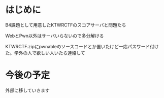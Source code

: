 # はじめに

B4課題として用意したKTWRCTFのスコアサーバと問題たち

WebとPwn以外はサーバいらないので多分解ける

KTWRCTF.zipにpwnableのソースコードとか置いたけど一応パスワード付けた。学外の人で欲しい人いたら連絡して

# 今後の予定

外部に移していきます
